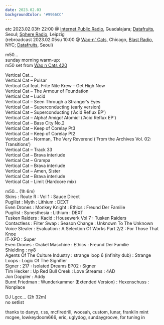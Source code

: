 ```yaml
---
date: 2023.02.03
backgroundColor: '#9966CC'
---
```


etc 2023.02.03fr 22:00 @ [Internet Public Radio](http://www.internetpublicradio.live/), Guadalajara; [Datafruits](http://www.datafruits.fm/), Seoul; [Sphere Radio](http://www.sphere-radio.net/), Leipzig  
(rebroadcast 2023.02.05su 10:00 @ [Wax-n' Cats](http://www.twitch.tv/waxncats), Chicago, [Blast Radio](https://blastradio.com/kimochisound), NYC; [Datafruits](http://www.datafruits.fm/), Seoul)  

m50...  
sunday morning warm-up:  
m50 set from [Wax n Cats 420](2023.02.04.html)  

Vertical Cat...  
Vertical Cat – Pulsar  
Vertical Cat feat. Frite Nite Krew – Get High Now  
Vertical Cat – The Armour of Foundation  
Vertical Cat – Lucid  
Vertical Cat – Seen Through a Stranger’s Eyes  
Vertical Cat – Superconducting (early version)  
Vertical Cat – Superconducting (‘Acid Reflux EP’)  
Vertical Cat – Alpha! Amigo! Atomic! (‘Acid Reflux EP’)  
Vertical Cat – Bass City No.2  
Vertical Cat – Keep of Corelay Pt3  
Vertical Cat – Keep of Corelay Pt2  
Vertical Cat – Norman, The Very Reverend (‘From the Archives Vol. 02: Transitions’)  
Vertical Cat – Track 33  
Vertical Cat – Brava interlude  
Vertical Cat – Grampa  
Vertical Cat – Brava interlude  
Vertical Cat – Amen, Sister  
Vertical Cat – Brava interlude  
Vertical Cat – Limit (Hardcore mix)  

m50... (1h 6m)  
Skins : Route R : Vol 1 : Sauce Direct  
Pugilist : Myth : Lithium : DEXT  
Even Drones : Monkey Knight : Ethics : Freund Der Familie  
Pugilist : Synesthesia : Lithium : DEXT  
Tusken Raiders : Kacid : Housewerk Vol 7 : Tusken Raiders  
Contactless : Filter Swap : Season Change : Unknown To The Unknown  
Voice Stealer : Evaluation : A Selection Of Works Part 2/2 : For Those That Knoe  
IT-XPO : Super  
Even Drones : Orakel Maschine : Ethics : Freund Der Familie  
Shielding : ny8  
Agents Of The Culture Industry : strange loop 6 (infinity dub) : Strange Loops : Logic Of The Signifier  
Signer : 217 : Isolated Dreams EP02 : Signer  
Tim Hecker : Up Red Bull Creek : Love Streams : 4AD  
Jon Doppler : Addy  
Burnt Friedman : Wunderkammer (Extended Version) : Hexenschuss : Nonplace  

DJ Lgcc... (2h 32m)  
no setlist  

thanks to danyo, r.ss, mcfiredrill, woosah, custom, lunar, franklin mint mcgee, lowkeydoom666, eric, uglydog, sundaygroove, for tuning in